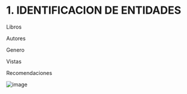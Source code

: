 # 1.	IDENTIFICACION DE ENTIDADES

   
Libros

Autores

Genero 

Vistas

Recomendaciones

![image](https://github.com/srzzuares/DDI_Integradora_BOOKFASH/assets/84793967/f018d965-7511-4dd4-89a5-eb13df0e1891)
